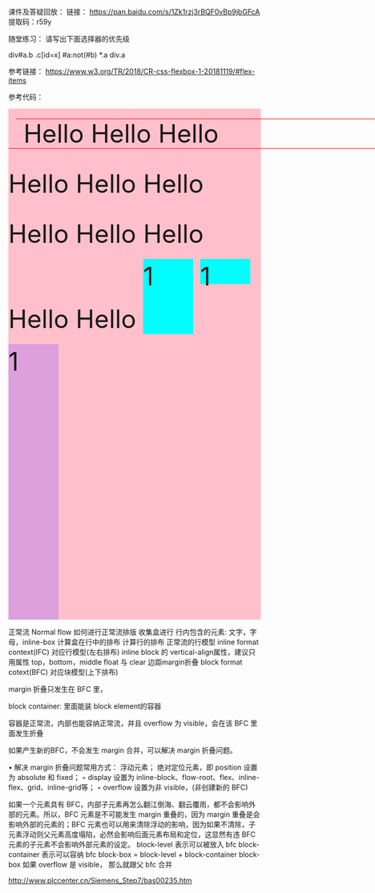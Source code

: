 课件及答疑回放：
链接： https://pan.baidu.com/s/1Zk1rzj3rBQF0vBp9jbGFcA 提取码：r59y

随堂练习：
请写出下面选择器的优先级

div#a.b .c[id=x]
#a:not(#b)
*.a
div.a



参考链接：
https://www.w3.org/TR/2018/CR-css-flexbox-1-20181119/#flex-items

参考代码：
<div style="font-size:50px;line-height:100px;background-color:pink;">
    <div style="vertical-align:text-bottom;overflow:visible;display:inline-block;width:1px;height:1px;">
        <div style="width:1000px;;height:1px;background:red;"></div>
    </div>
    <div style="vertical-align:text-top;overflow:visible;display:inline-block;width:1px;height:1px;">
        <div style="width:1000px;;height:1px;background:red;"></div>
    </div>
    <span>Hello Hello Hello Hello Hello Hello Hello Hello Hello Hello Hello </span>
    <div style="vertical-align:text-bottom;line-height:70px;width:100px;height:150px;background-color:aqua;display:inline-block">1</div>
    <div style="vertical-align:top;line-height:70px;width:100px;height:50px;background-color:aqua;display:inline-block">1</div>
    <div style="vertical-align:base-line;line-height:70px;width:100px;height:550px;background-color:plum;display:inline-block">1</div>




</div>


正常流 Normal flow
如何进行正常流排版
收集盒进行
行内包含的元素: 文字，字母，inline-box
计算盒在行中的排布
计算行的排布
正常流的行模型
inline format context(IFC) 对应行模型(左右排布)
inline block 的 vertical-align属性，建议只用属性 top，bottom，middle
float 与 clear
边距margin折叠
block format cotext(BFC) 对应块模型(上下排布)

margin 折叠只发生在 BFC 里，

block container: 里面能装 block element的容器

容器是正常流，内部也能容纳正常流，并且 overflow 为 visible，会在该 BFC 里面发生折叠

如果产生新的BFC，不会发生 margin 合并，可以解决 margin 折叠问题。

• 解决 margin 折叠问题常用方式：  浮动元素； 绝对定位元素，即 position 设置为 absolute 和 fixed； ◦ display 设置为 inline-block、flow-root、flex、inline-flex、grid、inline-grid等； ◦ overflow 设置为非 visible，(非创建新的 BFC)



如果一个元素具有 BFC，内部子元素再怎么翻江倒海、翻云覆雨，都不会影响外部的元素。所以，BFC 元素是不可能发生 margin 重叠的，因为 margin 重叠是会影响外部的元素的；BFC 元素也可以用来清除浮动的影响，因为如果不清除，子元素浮动则父元素高度塌陷，必然会影响后面元素布局和定位，这显然有违 BFC 元素的子元素不会影响外部元素的设定。
block-level 表示可以被放入 bfc
block-container 表示可以容纳 bfc
block-box = block-level + block-container
block-box 如果 overflow 是 visible， 那么就跟父 bfc 合并


http://www.plccenter.cn/Siemens_Step7/bas00235.htm
